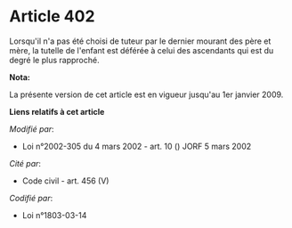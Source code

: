 # Article 402

Lorsqu'il n'a pas été choisi de tuteur par le dernier mourant des père et mère, la tutelle de l'enfant est déférée à celui
des ascendants qui est du degré le plus rapproché.

**Nota:**

La présente version de cet article est en vigueur jusqu'au 1er janvier 2009.

**Liens relatifs à cet article**

_Modifié par_:

  - Loi n°2002-305 du 4 mars 2002 - art. 10 () JORF 5 mars 2002

_Cité par_:

  - Code civil - art. 456 (V)

_Codifié par_:

  - Loi n°1803-03-14
